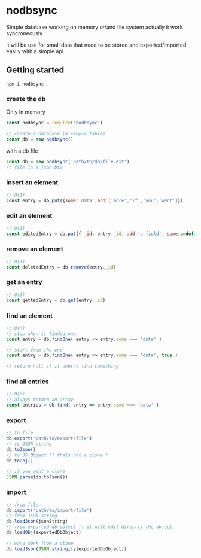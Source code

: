 # nodbsync
Simple database working on memory or/and file system
actually it work syncroneously

it will be use for small data that need to be stored and exported/imported easily with a simple api

## Getting started

`npm i nodbsync`

### create the db
Only in memory
```js
const nodbsync = require('nodbsync')

// create a database (a simple table)
const db = new nodbsync()
```

with a db file
```js
const db = new nodbsync('path/to/db/file.ext')
// file is a json btw
```

### insert an element
```js
// O(1)
const entry = db.put({some:'data',and:['more','if','you','want']})
```

### edit an element 
```js
// O(1)
const editedEntry = db.put({ _id: entry._id, add:'a field', some:undefined })
```

### remove an element
```js
// O(1)
const deletedEntry = db.remove(entry._id)
```

### get an entry
```js
// O(1)
const gettedEntry = db.get(entry._id)
```

### find an element
```js
// O(n)
// stop when it finded one
const entry = db.findOne( entry => entry.some === 'data' )

// start from the end
const entry = db.findOne( entry => entry.some === 'data', true )

// return null if it doesnt find something
```

### find all entries
```js
// O(n)
// always return an array
const entries = db.find( entry => entry.some === 'data' )
```

### export 
```js
// to file
db.export('path/to/export/file')
// to JSON string
db.toJson()
// to JS Object !! thats not a clone !
db.toObj()

// if you want a clone : 
JSON.parse(db.toJson())
```

### import 
```js
// from file
db.import('path/to/import/file')
// from JSON string
db.loadJson(jsonString)
// from exported db object !! it will edit directly the object
db.loadObj(exportedDbObject)

// wana work from a clone
db.loadJson(JSON.stringify(exportedDbObject))
```

